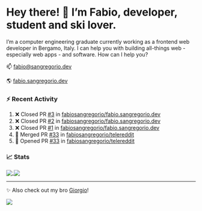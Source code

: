 # Hey there! 👋 I’m Fabio, developer, student and ski lover.

I’m a computer engineering graduate currently working as a frontend web developer in Bergamo, Italy. I can help you with building all-things web - especially web apps - and software.
How can I help you?

📫 [fabio@sangregorio.dev](mailto:fabio@sangregorio.dev)

🌎 [fabio.sangregorio.dev](https://fabio.sangregorio.dev)


### :zap: Recent Activity

<!--START_SECTION:activity-->
1. ❌ Closed PR [#3](https://github.com//fabiosangregorio/fabio.sangregorio.dev/pull/3) in [fabiosangregorio/fabio.sangregorio.dev](https://github.com//fabiosangregorio/fabio.sangregorio.dev)
2. ❌ Closed PR [#2](https://github.com//fabiosangregorio/fabio.sangregorio.dev/pull/2) in [fabiosangregorio/fabio.sangregorio.dev](https://github.com//fabiosangregorio/fabio.sangregorio.dev)
3. ❌ Closed PR [#1](https://github.com//fabiosangregorio/fabio.sangregorio.dev/pull/1) in [fabiosangregorio/fabio.sangregorio.dev](https://github.com//fabiosangregorio/fabio.sangregorio.dev)
4. 🎉 Merged PR [#33](https://github.com//fabiosangregorio/telereddit/pull/33) in [fabiosangregorio/telereddit](https://github.com//fabiosangregorio/telereddit)
5. 💪 Opened PR [#33](https://github.com//fabiosangregorio/telereddit/pull/33) in [fabiosangregorio/telereddit](https://github.com//fabiosangregorio/telereddit)
<!--END_SECTION:activity-->


### 📈 Stats


<a href="https://github.com/fabiosangregorio">
  <img align="center" src="https://github-readme-stats.vercel.app/api/top-langs/?username=fabiosangregorio&layout=compact&title_color=24292e&bg_color=ffffff" />
</a>
<a href="https://github.com/fabiosangregorio">
  <img align="center" src="https://github-readme-stats.vercel.app/api?username=fabiosangregorio&show_icons=true&theme=graywhite&count_private=true&hide_rank=true&include_all_commits=true&bg_color=ffffff&hide=stars" />
</a>

<!--
**jamesgeorge007/jamesgeorge007** is a ✨ _special_ ✨ repository because its `README.md` (this file) appears on your GitHub profile.

Here are some ideas to get you started:

- 🌱 I’m currently learning ...
- 👯 I’m looking to collaborate on ...
- 🤔 I’m looking for help with ...
- 💬 Ask me about ...
- 😄 Pronouns: ...
- ⚡ Fun fact: ...
-->

---
✨ Also check out my bro [Giorgio](https://github.com/GiorgioBertolotti)!

![](https://komarev.com/ghpvc/?username=fabiosangregorio)
